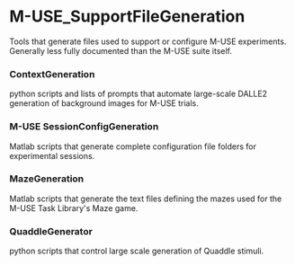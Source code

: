 # M-USE_SupportFileGeneration

Tools that generate files used to support or configure M-USE experiments. Generally less fully documented than the M-USE suite itself.

### ContextGeneration
python scripts and lists of prompts that automate large-scale DALLE2 generation of background images for M-USE trials.

### M-USE SessionConfigGeneration
Matlab scripts that generate complete configuration file folders for experimental sessions.

### MazeGeneration
Matlab scripts that generate the text files defining the mazes used for the M-USE Task Library's Maze game.

### QuaddleGenerator
python scripts that control large scale generation of Quaddle stimuli.

